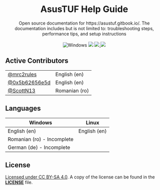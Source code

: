 <div align="center"> 
  <h1>AsusTUF Help Guide </h1>
  <p>
    Open source documentation for https://asustuf.gitbook.io/. The documentation includes but is not limited to: troubleshooting steps, performance tips, and setup instructions
    <br/>
    <br/> 
    <img src="https://img.shields.io/badge/Windows-0078D6?style=for-the-badge&logo=windows&logoColor=black" alt="Windows" >
    <img src="https://img.shields.io/badge/Linux-FCC624?style=for-the-badge&logo=linux&logoColor=black" >
    <a href="https://reddit.com/r/asustuf">
      <img src="https://img.shields.io/badge/Visit r/asustuf-FF4500?style=for-the-badge&logo=reddit&logoColor=white" >
    <a href="https://discord.gg/g6exUXvWge">
      <img src="https://img.shields.io/discord/1193530843151470592?style=for-the-badge&logo=discord&logoColor=7289da&label=Join%20Discord&color=7289da" >
    </a>
  </p>
</div>



## Active Contributors
|   |   |
|---|---|
| [@mrc2rules](https://www.github.com/mrc2rules)   | English (en)  |
| [@0x5b62656e5d](https://github.com/0x5b62656e5d) | English (en)  |
| [@ScottN13](https://github.com/ScottN13)         | Romanian (ro) |

## Languages
| Windows | Linux |
|---------|-------|
| English (en) | English (en) | 
| Romanian (ro) - Incomplete |
| German (de) - Incomplete |

## License

[Licensed under CC BY-SA 4.0](https://creativecommons.org/licenses/by-sa/4.0/).  A copy of the license can be found in the [**LICENSE**](https://github.com/mrc2rules/AsusTUF-Help-Guide/blob/main/LICENSE) file.

